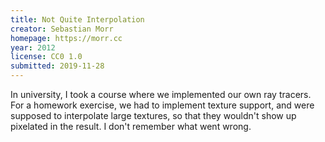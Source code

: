 ```yaml
---
title: Not Quite Interpolation
creator: Sebastian Morr
homepage: https://morr.cc
year: 2012
license: CC0 1.0
submitted: 2019-11-28
---
```


In university, I took a course where we implemented our own ray tracers. For a homework exercise, we had to implement texture support, and were supposed to interpolate large textures, so that they wouldn't show up pixelated in the result. I don't remember what went wrong.

